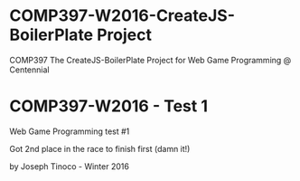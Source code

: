 # COMP397-W2016-CreateJS-BoilerPlate Project

COMP397 The CreateJS-BoilerPlate Project for Web Game Programming @ Centennial

# COMP397-W2016 - Test 1

Web Game Programming test #1

Got 2nd place in the race to finish first (damn it!)

by Joseph Tinoco - Winter 2016